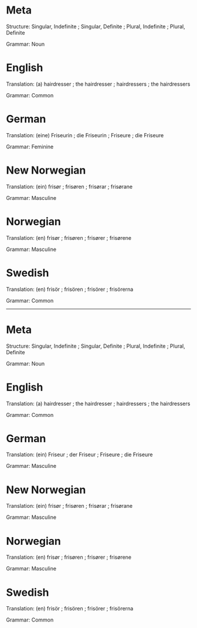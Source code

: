 Meta
====

Structure: Singular, Indefinite ; Singular, Definite ; Plural, Indefinite ; Plural, Definite

Grammar:   Noun



English
=======

Translation: (a) hairdresser ; the hairdresser ; hairdressers ; the hairdressers

Grammar:     Common


German
======

Translation: (eine) Friseurin ; die Friseurin ; Friseure ; die Friseure

Grammar:     Feminine



New Norwegian
=============

Translation: (ein) frisør ; frisøren ; frisørar ; frisørane

Grammar:     Masculine



Norwegian
=========

Translation: (en) frisør ; frisøren ; frisører ; frisørene

Grammar:     Masculine



Swedish
=======

Translation: (en) frisör ; frisören ; frisörer ; frisörerna

Grammar:     Common



--------------------------------------------------------------------------------

Meta
====

Structure: Singular, Indefinite ; Singular, Definite ; Plural, Indefinite ; Plural, Definite

Grammar:   Noun



English
=======

Translation: (a) hairdresser ; the hairdresser ; hairdressers ; the hairdressers

Grammar:     Common


German
======

Translation: (ein) Friseur ; der Friseur ; Friseure ; die Friseure

Grammar:     Masculine



New Norwegian
=============

Translation: (ein) frisør ; frisøren ; frisørar ; frisørane

Grammar:     Masculine



Norwegian
=========

Translation: (en) frisør ; frisøren ; frisører ; frisørene

Grammar:     Masculine



Swedish
=======

Translation: (en) frisör ; frisören ; frisörer ; frisörerna

Grammar:     Common

